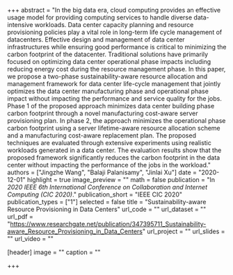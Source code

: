 +++
abstract = "In the big data era, cloud computing provides an effective usage model for providing computing services to handle diverse data-intensive workloads. Data center capacity planning and resource provisioning policies play a vital role in long-term life cycle management of datacenters. Effective design and management of data center infrastructures while ensuring good performance is critical to minimizing the carbon footprint of the datacenter. Traditional solutions have primarily focused on optimizing data center operational phase impacts including reducing energy cost during the resource management phase. In this paper, we propose a two-phase sustainability-aware resource allocation and management framework for data center life-cycle management that jointly optimizes the data center manufacturing phase and operational phase impact without impacting the performance and service quality for the jobs. Phase 1 of the proposed approach minimizes data center building phase carbon footprint through a novel manufacturing cost-aware server provisioning plan. In phase 2, the approach minimizes the operational phase carbon footprint using a server lifetime-aware resource allocation scheme and a manufacturing cost-aware replacement plan. The proposed techniques are evaluated through extensive experiments using realistic workloads generated in a data center. The evaluation results show that the proposed framework significantly reduces the carbon footprint in the data center without impacting the performance of the jobs in the workload."
authors = ["Jingzhe Wang", "Balaji Palanisamy", "Jinlai Xu"]
date = "2020-12-01"
highlight = true
image_preview = ""
math = false
publication = "In *2020 IEEE 6th International Conference on Collaboration and Internet Computing (CIC 2020)*."
publication_short = "IEEE CIC 2020"
publication_types = ["1"]
selected = false
title = "Sustainability-aware Resource Provisioning in Data Centers"
url_code = ""
url_dataset = ""
url_pdf = "https://www.researchgate.net/publication/347395711_Sustainability-aware_Resource_Provisioning_in_Data_Centers"
url_project = ""
url_slides = ""
url_video = ""

[header]
image = ""
caption = "" 

+++

